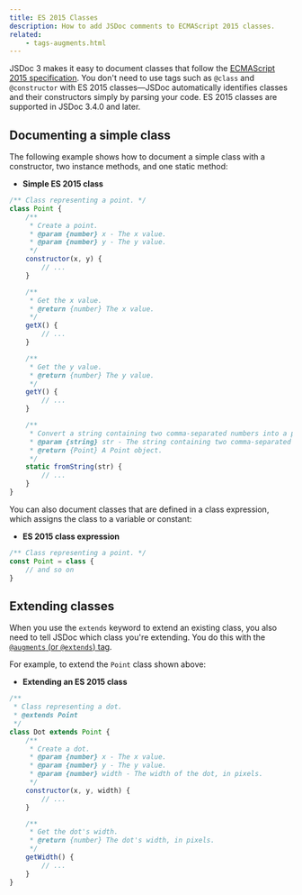 ```yaml
---
title: ES 2015 Classes
description: How to add JSDoc comments to ECMAScript 2015 classes.
related:
    - tags-augments.html
---
```


JSDoc 3 makes it easy to document classes that follow the [ECMAScript 2015
specification][es2015-classes]. You don't need to use tags such as `@class` and `@constructor` with
ES 2015 classes—JSDoc automatically identifies classes and their constructors simply by parsing your
code. ES 2015 classes are supported in JSDoc 3.4.0 and later.

[es2015-classes]: http://www.ecma-international.org/ecma-262/6.0/#sec-class-definitions


## Documenting a simple class

The following example shows how to document a simple class with a constructor, two instance methods,
and one static method:

- **Simple ES 2015 class**

```js
/** Class representing a point. */
class Point {
    /**
     * Create a point.
     * @param {number} x - The x value.
     * @param {number} y - The y value.
     */
    constructor(x, y) {
        // ...
    }

    /**
     * Get the x value.
     * @return {number} The x value.
     */
    getX() {
        // ...
    }

    /**
     * Get the y value.
     * @return {number} The y value.
     */
    getY() {
        // ...
    }

    /**
     * Convert a string containing two comma-separated numbers into a point.
     * @param {string} str - The string containing two comma-separated numbers.
     * @return {Point} A Point object.
     */
    static fromString(str) {
        // ...
    }
}
```



You can also document classes that are defined in a class expression, which assigns the class to a
variable or constant:

- **ES 2015 class expression**

```js
/** Class representing a point. */
const Point = class {
    // and so on
}
```




## Extending classes

When you use the `extends` keyword to extend an existing class, you also need to tell JSDoc which
class you're extending. You do this with the [`@augments` (or `@extends`) tag][augments-tag].

For example, to extend the `Point` class shown above:

- **Extending an ES 2015 class**

```js
/**
 * Class representing a dot.
 * @extends Point
 */
class Dot extends Point {
    /**
     * Create a dot.
     * @param {number} x - The x value.
     * @param {number} y - The y value.
     * @param {number} width - The width of the dot, in pixels.
     */
    constructor(x, y, width) {
        // ...
    }

    /**
     * Get the dot's width.
     * @return {number} The dot's width, in pixels.
     */
    getWidth() {
        // ...
    }
}
```



[augments-tag]: tags-augments
